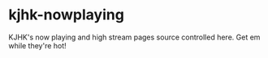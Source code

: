 # kjhk-nowplaying
KJHK's now playing and high stream pages source controlled here. Get em while they're hot!
